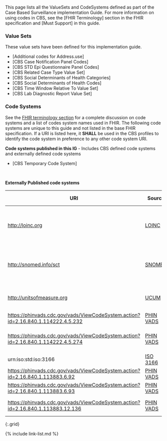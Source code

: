 
This page lists all the ValueSets and CodeSystems defined as part of the Case Based Surveillance implementation Guide. For more information on using codes in CBS, see the [FHIR Terminology] section in the FHIR specification and [Must Support] in this guide.

### Value Sets

These value sets have been defined for this implementation guide.

- [Additional codes for Address.use]
- [CBS Case Notification Panel Codes]
- [CBS STD Epi Questionnaire Panel Codes]
- [CBS Related Case Type Value Set]
- [CBS Social Determinants of Health Categories]
- [CBS Social Determinants of Health Codes]
- [CBS Time Window Relative To Value Set]
- [CBS Lab Diagnostic Report Value Set]


### Code Systems

See the [FHIR terminology section]({{site.data.fhir.path}}terminologies-systems.html) for a complete discussion on code systems and a list of codes system names used in FHIR. The following code systems are unique to this guide and not listed in the base FHIR specification.  If a URI is listed here, it **SHALL** be used in the CBS profiles to identify the code system in preference to any other code system URI.


**Code systems published in this IG** - Includes CBS defined code systems and externally defined code systems

- [CBS Temporary Code System]

<br />

**Externally Published code systems**

| **URI**                                                                          | **Source**                                                    | **Comment**                                                        | **OID (for non-FHIR systems)** |
|----------------------------------------------------------------------------------|---------------------------------------------------------------|--------------------------------------------------------------------|--------------------------------|
| http://loinc.org                                                                 | [LOINC](http://loinc.org)                                     | Logical Observation Identifier Names and Codes (LOINC)             | 2.16.840.1.113883.6.1          |
| http://snomed.info/sct                                                           | [SNOMED](http://snomed.info/sct)                              | Systematized Nomenclature Of MEDicine (SNOMED) Clinical Terms (CT) | 2.16.840.1.113883.6.96         |
| http://unitsofmeasure.org                                                        | [UCUM](http://unitsofmeasure.org)                             | The Unified Code for Units of Measure                              | 2.16.840.1.113883.6.8          |
| https://phinvads.cdc.gov/vads/ViewCodeSystem.action?id=2.16.840.1.114222.4.5.232 | [PHIN VADS]( https://phinvads.cdc.gov/vads/SearchHome.action) | PHIN Questions                                                     | 2.16.840.1.114222.4.5.232      |
| https://phinvads.cdc.gov/vads/ViewCodeSystem.action?id=2.16.840.1.114222.4.5.274 | [PHIN VADS]( https://phinvads.cdc.gov/vads/SearchHome.action) | PHIN VS (CDC Local Coding System)                                  | 2.16.840.1.114222.4.5.274      |
| urn:iso:std:iso:3166                                                             | [ISO 3166](https://www.iso.org/iso-3166-country-codes.html)   | Country (ISO 3166-1)                                               | 1.0.3166.1                     |
| https://phinvads.cdc.gov/vads/ViewCodeSystem.action?id=2.16.840.1.113883.6.92    | [PHIN VADS]( https://phinvads.cdc.gov/vads/SearchHome.action) | FIPS 5-2 (State)                                                   | 2.16.840.1.113883.6.92         |
| https://phinvads.cdc.gov/vads/ViewCodeSystem.action?id=2.16.840.1.113883.6.93    | [PHIN VADS]( https://phinvads.cdc.gov/vads/SearchHome.action) | FIPS 6-4 (County)                                                  | 2.16.840.1.113883.6.93         |
| https://phinvads.cdc.gov/vads/ViewCodeSystem.action?id=2.16.840.1.113883.12.136  | [PHIN VADS]( https://phinvads.cdc.gov/vads/SearchHome.action) | Yes/No Indicator (HL7)                                             | 2.16.840.1.113883.12.136       |
{:.grid}

{% include link-list.md %}